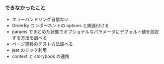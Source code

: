### できなかったこと

- エラーハンドリング自信ない
- OrderBy コンポーネントの options と関連付ける
- params でまとめた状態でオプショナルなパラメータにデフォルト値を設定する方法を調べる
- ページ遷移のテスト方法調べる
- jest のモック利用
- context と storybook の連携
